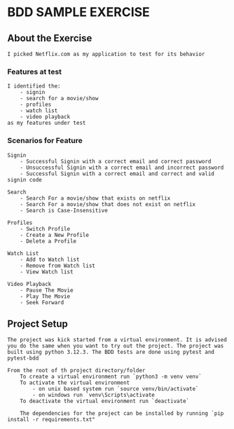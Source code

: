 # BDD SAMPLE EXERCISE

## About the Exercise
    I picked Netflix.com as my application to test for its behavior

### Features at test

    I identified the:
        - signin
        - search for a movie/show
        - profiles
        - watch list
        - video playback 
    as my features under test

### Scenarios for Feature
    Signin
        - Successful Signin with a correct email and correct password
        - Unsuccessful Signin with a correct email and incorrect password
        - Successful Signin with a correct email and correct and valid signin code

    Search
        - Search For a movie/show that exists on netflix
        - Search For a movie/show that does not exist on netflix
        - Search is Case-Insensitive

    Profiles
        - Switch Profile
        - Create a New Profile
        - Delete a Profile

    Watch List
        - Add to Watch list
        - Remove from Watch list
        - View Watch list
    
    Video Playback
        - Pause The Movie
        - Play The Movie
        - Seek Forward
    
## Project Setup
    The project was kick started from a virtual environment. It is advised you do the same when you want to try out the project. The project was built using python 3.12.3. The BDD tests are done using pytest and pytest-bdd
    
    From the root of th project directory/folder
        To create a virtual environment run `python3 -m venv venv`
        To activate the virtual environment 
            - on unix based system run `source venv/bin/activate`
            - on windows run `venv\Scripts\activate
        To deactivate the virtual environment run `deactivate`
    
        The dependencies for the project can be installed by running `pip install -r requirements.txt"

